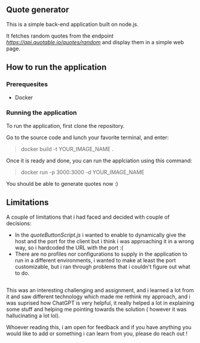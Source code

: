 ## Quote generator
This is a simple back-end application built on node.js.

It fetches random quotes from the endpoint *https://api.quotable.io/quotes/random* and display them in a simple web page.

## How to run the application
### Prerequesites 
- Docker

### Running the application
To run the application, first clone the repository.

Go to the source code and lunch your favorite terminal, and enter:

> docker build -t YOUR_IMAGE_NAME .

Once it is ready and done, you can run the applciation using this command:

> docker run -p 3000:3000 -d YOUR_IMAGE_NAME

You should be able to generate quotes now :)

## Limitations
A couple of limitations that i had faced and decided with couple of decisions:

- In the *quoteButtonScript.js* i wanted to enable to dynamically give the host and the port for the client but i think i was approaching it in a wrong way, so i hardcoded the URL with the port :( 
- There are no profiles nor configurations to supply in the application to run in a different environments, i wanted to make at least the port customizable, but i ran through problems that i couldn't figure out what to do.

##

This was an interesting challenging and assignment, and i learned a lot from it and saw different technology which made me rethink my approach, and i was suprised how ChatGPT is very helpful, it really helped a lot in explaining some stuff and helping me pointing towards the solution ( however it was hallucinating a lot lol).

Whoever reading this, i am open for feedback and if you have anything you would like to add or something i can learn from you, please do reach out !